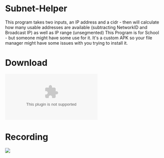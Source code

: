 # Subnet-Helper
This program takes two inputs, an IP address and a cidr - then will calculate how many usable addresses are available (subtracting NetworkID and Broadcast IP) as well as IP range (unsegmented)
This Program is for School - but someone might have some use for it. It's a custom APK so your file manager might have some issues with you trying to install it. 

# Download
![SubnetHelper APK](https://github.com/Vitadek/Subnet-Helper/blob/master/SubnetHelperv2.apk)

# Recording
![](https://github.com/Vitadek/Subnet-Helper/blob/master/SubnetHelper.gif)
